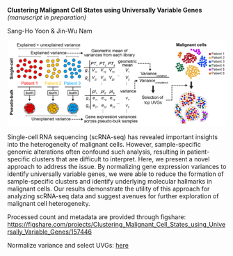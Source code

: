 **Clustering Malignant Cell States using Universally Variable Genes** _(manuscript in preparation)_

Sang-Ho Yoon & Jin-Wu Nam

![plot](./CRC_SMC/UVG_clustering/UVG.jpg)

Single-cell RNA sequencing (scRNA-seq) has revealed important insights into the heterogeneity of malignant cells. However, sample-specific genomic alterations often confound such analysis, resulting in patient-specific clusters that are difficult to interpret. Here, we present a novel approach to address the issue. By normalizing gene expression variances to identify universally variable genes, we were able to reduce the formation of sample-specific clusters and identify underlying molecular hallmarks in malignant cells. Our results demonstrate the utility of this approach for analyzing scRNA-seq data and suggest avenues for further exploration of malignant cell heterogeneity.

Processed count and metadata are provided through figshare: https://figshare.com/projects/Clustering_Malignant_Cell_States_using_Universally_Variable_Genes/157446

Normalize variance and select UVGs: [here](CRC_SMC/UVG_clustering)
